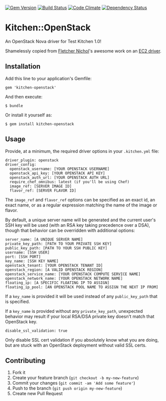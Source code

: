 [![Gem Version](https://badge.fury.io/rb/kitchen-openstack.png)](http://badge.fury.io/rb/kitchen-openstack)
[![Build Status](https://travis-ci.org/RoboticCheese/kitchen-openstack.png?branch=master)](https://travis-ci.org/RoboticCheese/kitchen-openstack)
[![Code Climate](https://codeclimate.com/github/RoboticCheese/kitchen-openstack.png)](https://codeclimate.com/github/RoboticCheese/kitchen-openstack)
[![Dependency Status](https://gemnasium.com/RoboticCheese/kitchen-openstack.png)](https://gemnasium.com/RoboticCheese/kitchen-openstack)

# Kitchen::OpenStack

An OpenStack Nova driver for Test Kitchen 1.0!

Shamelessly copied from [Fletcher Nichol](https://github.com/fnichol)'s
awesome work on an [EC2 driver](https://github.com/opscode/kitchen-ec2).

## Installation

Add this line to your application's Gemfile:

    gem 'kitchen-openstack'

And then execute:

    $ bundle

Or install it yourself as:

    $ gem install kitchen-openstack

## Usage

Provide, at a minimum, the required driver options in your `.kitchen.yml` file:

    driver_plugin: openstack
    driver_config:
      openstack_username: [YOUR OPENSTACK USERNAME]
      openstack_api_key: [YOUR OPENSTACK API KEY]
      openstack_auth_url: [YOUR OPENSTACK AUTH URL]
      require_chef_omnibus: latest (if you'll be using Chef)
      image_ref: [SERVER IMAGE ID]
      flavor_ref: [SERVER FLAVOR ID]

The `image_ref` and `flavor_ref` options can be specified as an exact id,
an exact name, or as a regular expression matching the name of the image or flavor.

By default, a unique server name will be generated and the current user's SSH
key will be used (with an RSA key taking precedence over a DSA), though that
behavior can be overridden with additional options:

    server_name: [A UNIQUE SERVER NAME]
    private_key_path: [PATH TO YOUR PRIVATE SSH KEY]
    public_key_path: [PATH TO YOUR SSH PUBLIC KEY]
    username: [SSH USER]
    port: [SSH PORT]
    key_name: [SSH KEY NAME]
    openstack_tenant: [YOUR OPENSTACK TENANT ID]
    openstack_region: [A VALID OPENSTACK REGION]
    openstack_service_name: [YOUR OPENSTACK COMPUTE SERVICE NAME]
    openstack_network_name: [YOUR OPENSTACK NETWORK NAME]
    floating_ip: [A SPECIFIC FLOATING IP TO ASSIGN]
    floating_ip_pool: [AN OPENSTACK POOL NAME TO ASSIGN THE NEXT IP FROM]

If a `key_name` is provided it will be used instead of any
`public_key_path` that is specified.

If a `key_name` is provided without any `private_key_path`, unexpected
behavior may result if your local RSA/DSA private key doesn't match that
OpenStack key.

    disable_ssl_validation: true

Only disable SSL cert validation if you absolutely know what you are doing,
but are stuck with an OpenStack deployment without valid SSL certs.

## Contributing

1. Fork it
2. Create your feature branch (`git checkout -b my-new-feature`)
3. Commit your changes (`git commit -am 'Add some feature'`)
4. Push to the branch (`git push origin my-new-feature`)
5. Create new Pull Request
